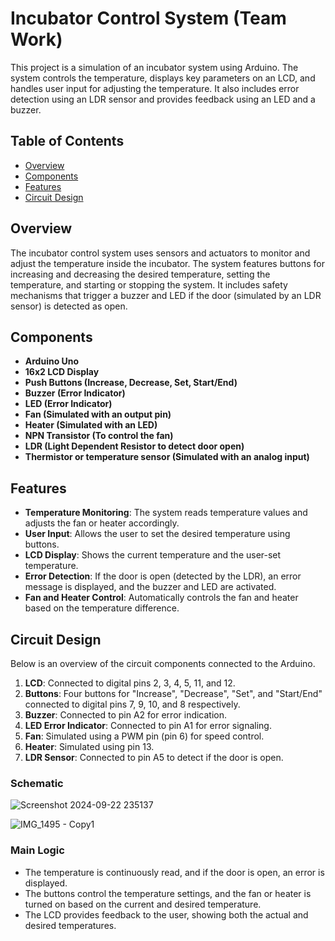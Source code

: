 # Incubator Control System (Team Work)

This project is a simulation of an incubator system using Arduino. The system controls the temperature, displays key parameters on an LCD, and handles user input for adjusting the temperature. It also includes error detection using an LDR sensor and provides feedback using an LED and a buzzer.

## Table of Contents

- [Overview](#overview)
- [Components](#components)
- [Features](#features)
- [Circuit Design](#circuit-design)

## Overview

The incubator control system uses sensors and actuators to monitor and adjust the temperature inside the incubator. The system features buttons for increasing and decreasing the desired temperature, setting the temperature, and starting or stopping the system. It includes safety mechanisms that trigger a buzzer and LED if the door (simulated by an LDR sensor) is detected as open.

## Components

- **Arduino Uno**
- **16x2 LCD Display**
- **Push Buttons (Increase, Decrease, Set, Start/End)**
- **Buzzer (Error Indicator)**
- **LED (Error Indicator)**
- **Fan (Simulated with an output pin)**
- **Heater (Simulated with an LED)**
- **NPN Transistor (To control the fan)**
- **LDR (Light Dependent Resistor to detect door open)**
- **Thermistor or temperature sensor (Simulated with an analog input)**

## Features

- **Temperature Monitoring**: The system reads temperature values and adjusts the fan or heater accordingly.
- **User Input**: Allows the user to set the desired temperature using buttons.
- **LCD Display**: Shows the current temperature and the user-set temperature.
- **Error Detection**: If the door is open (detected by the LDR), an error message is displayed, and the buzzer and LED are activated.
- **Fan and Heater Control**: Automatically controls the fan and heater based on the temperature difference.

## Circuit Design

Below is an overview of the circuit components connected to the Arduino.

1. **LCD**: Connected to digital pins 2, 3, 4, 5, 11, and 12.
2. **Buttons**: Four buttons for "Increase", "Decrease", "Set", and "Start/End" connected to digital pins 7, 9, 10, and 8 respectively.
3. **Buzzer**: Connected to pin A2 for error indication.
4. **LED Error Indicator**: Connected to pin A1 for error signaling.
5. **Fan**: Simulated using a PWM pin (pin 6) for speed control.
6. **Heater**: Simulated using pin 13.
7. **LDR Sensor**: Connected to pin A5 to detect if the door is open.

### Schematic
![Screenshot 2024-09-22 235137](https://github.com/user-attachments/assets/72ed4e0e-aaca-4c6f-a66b-cc8d5b8186a4)

![IMG_1495 - Copy1](https://github.com/user-attachments/assets/aa65cd60-60bc-4c2f-826b-92bc856fbe7a)


### Main Logic

- The temperature is continuously read, and if the door is open, an error is displayed.
- The buttons control the temperature settings, and the fan or heater is turned on based on the current and desired temperature.
- The LCD provides feedback to the user, showing both the actual and desired temperatures.



